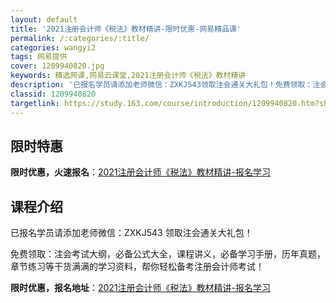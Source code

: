 ```yaml
---
layout: default
title: '2021注册会计师《税法》教材精讲-限时优惠-网易精品课'
permalink: /:categories/:title/
categories: wangyi2
tags: 网易提供
cover: 1209940820.jpg
keywords: 精选网课,网易云课堂,2021注册会计师《税法》教材精讲
description: '已报名学员请添加老师微信：ZXKJ543领取注会通关大礼包！免费领取：注会考试大纲，必备公式大全，课程讲义，必备学习手册'
classid: 1209940820
targetlink: https://study.163.com/course/introduction/1209940820.htm?share=1&shareId=1025206652&utm_campaign=share&utm_medium=iphoneShare&utm_source=&utm_u=1025206652
---
```


## 限时特惠

**限时优惠，火速报名**：[2021注册会计师《税法》教材精讲-报名学习](https://study.163.com/course/introduction/1209940820.htm?share=1&shareId=1025206652&utm_campaign=share&utm_medium=iphoneShare&utm_source=&utm_u=1025206652)

## 课程介绍

已报名学员请添加老师微信：ZXKJ543 领取注会通关大礼包！

免费领取：注会考试大纲，必备公式大全，课程讲义，必备学习手册，历年真题，章节练习等干货满满的学习资料，帮你轻松备考注册会计师考试！

**限时优惠，报名地址**：[2021注册会计师《税法》教材精讲-报名学习](https://study.163.com/course/introduction/1209940820.htm?share=1&shareId=1025206652&utm_campaign=share&utm_medium=iphoneShare&utm_source=&utm_u=1025206652)

